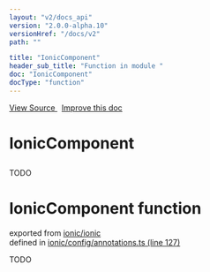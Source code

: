 ```yaml
---
layout: "v2/docs_api"
version: "2.0.0-alpha.10"
versionHref: "/docs/v2"
path: ""

title: "IonicComponent"
header_sub_title: "Function in module "
doc: "IonicComponent"
docType: "function"
---
```



<div class="improve-docs">
  <a href='http://github.com/driftyco/ionic/tree/master/#L'>
    View Source
  </a>
  &nbsp;
  <a href='http://github.com/driftyco/ionic/edit/master/#L'>
    Improve this doc
  </a>
</div>




<h1 class="api-title">

  IonicComponent



</h1>





TODO



<h1 class="class export">IonicComponent <span class="type">function</span></h1>
<p class="module">exported from <a href='undefined'>ionic/ionic</a><br/>
defined in <a href="https://github.com/driftyco/ionic2/tree/master/ionic/config/annotations.ts#L127-L139">ionic/config/annotations.ts (line 127)</a>
</p>
<p><p>TODO</p>
</p>


